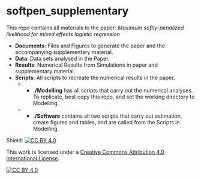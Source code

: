 # softpen_supplementary

This repo contains all materials to the paper:  *Maximum softly-penalized likelihood for mixed effects logistic regression*

- **Documents**: Files and Figures to generate the paper and the accompanying supplementary material.
- **Data**: Data sets analysed in the Paper.
- **Results**: Numerical Results from Simulations in paper and supplementary material.
- **Scripts**: All scripts to recreate the numerical results in the paper. 
  - - **./Modelling** has all scripts that carry out the numerical analyses. To replicate, best copy this repo, and set the working directory to Modelling. 
  - - **./Software** contains all two scripts that carry out estimation, create figures and tables, and are called from the Scripts in Modelling. 

Shield: [![CC BY 4.0][cc-by-shield]][cc-by]

This work is licensed under a
[Creative Commons Attribution 4.0 International License][cc-by].

[![CC BY 4.0][cc-by-image]][cc-by]

[cc-by]: http://creativecommons.org/licenses/by/4.0/
[cc-by-image]: https://i.creativecommons.org/l/by/4.0/88x31.png
[cc-by-shield]: https://img.shields.io/badge/License-CC%20BY%204.0-lightgrey.svg
